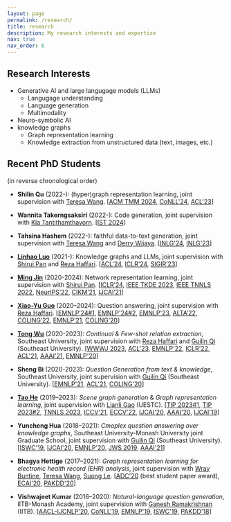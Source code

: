 ```yaml
---
layout: page
permalink: /research/
title: research
description: My research interests and expertise
nav: true
nav_order: 6
---
```


## Research Interests

- Generative AI and large langugage models (LLMs)
    - Langugage understanding
    - Language generation
    - Multimodality
- Neuro-symbolic AI
- knowledge graphs
  - Graph representation learning
  - Knowledge extraction from unstructured data (text, images, etc.)

## Recent PhD Students
(in reverse chronological order)

- **Shilin Qu** (2022-): (hyper)graph representation learning, joint supervision with [Teresa Wang](https://research.monash.edu/en/persons/teresa-wang). [[ACM TMM 2024](/publications#10.1145/3697838), [CoNLL'24](/publications#norm_conll2024), [ACL'23](/publications#DBLP:conf_acl_MoghimifarQWLH23)]

- **Wannita Takerngsaksiri** (2022-): Code generation, joint supervision with [Kla Tantithamthavorn](https://chakkrit.com/). [[IST 2024](/publications#TAKERNGSAKSIRI2024107336)]

- **Tahsina Hashem** (2022-): faithful data-to-text generation, joint supervision with [Teresa Wang](https://research.monash.edu/en/persons/teresa-wang) and [Derry Wijaya](https://derrywijaya.github.io/web/). [[INLG'24](/publications#DBLP:conf/inlg/HashemWWAL24), [INLG'23](/publications#DBLP:conf_inlg_HashemWWAL23)]

- [**Linhao Luo**](https://rmanluo.github.io/) (2021-): Knowledge graphs and LLMs, joint supervision with [Shirui Pan](https://shiruipan.github.io/) and [Reza Haffari](https://rezahaffari.github.io/HomePage/HomePage.html). [[ACL'24](/publications#DBLP:conf/acl/NguyenLS0LVH24), [ICLR’24](/publications#luo-rog-2024-iclr), [SIGIR’23](/publications#DBLP:conf_sigir_LuoLHP23)]

- [**Ming Jin**](https://mingjin.dev/) (2020-2024): Network representation learning, joint supervision with [Shirui Pan](https://shiruipan.github.io/). [[ICLR’24](/publications#jin-time-llm-2024-iclr), [IEEE TKDE 2023](/publications#DBLP:journals_tkde_JinZLCYP23), [IEEE TNNLS 2022](/publications#9945993), [NeurIPS’22](/publications#DBLP:conf_nips_JinLP22), [CIKM’21](/publications#DBLP:conf_cikm_JinLZCLP21), [IJCAI’21](/publications#DBLP:conf_ijcai_JinZL00P21)]

- [**Xiao-Yu Guo**](https://guoxiaoyu-gxy.github.io/) (2020–2024): Question answering, joint supervision with [Reza Haffari](https://rezahaffari.github.io/HomePage/HomePage.html). [[EMNLP’24#1](/publications#sol_int_emnlp2024), [EMNLP'24#2](/publications#spa_reasoning_emnlp2024), [EMNLP'23](/publications#DBLP:journals_corr_abs-2310-18359), [ALTA’22](/publications#guo-etal-2022-complex), [COLING’22](/publications#DBLP:conf_coling_ChenGLH22), [EMNLP’21](/publications#DBLP:conf_emnlp_GuoLH21), [COLING’20](/publications#DBLP:conf_coling_GuoLH20)]

- [**Tong Wu**](http://wutong8023.site/) (2020-2023): *Continual & Few-shot relation extraction*, Southeast University, joint supervision with  [Reza Haffari](https://rezahaffari.github.io/HomePage/HomePage.html) and [Guilin Qi](https://scholar.google.com/citations?user=1gw3LJQAAAAJ&hl=en) (Southeast University). [[WWWJ 2023](/publications#wu2023kc), [ACL'23](/publications#DBLP:conf_acl_MoghimifarQWLH23), [EMNLP'22](/publications#DBLP:conf_emnlp_WuWZLQLH22), [ICLR'22](/publications#DBLP:conf_iclr_WuCLLQH22), [ACL'21](/publications#DBLP:conf_acl_ShenWQLHB21), [AAAI'21](/publications#DBLP:conf_aaai_WuLLHQZX21), [EMNLP'20](/publications#DBLP:conf_emnlp_HuaLHQW20)]

- **Sheng Bi** (2020-2023): *Question Generation from text & knowledge*, Southeast University, joint supervision with [Guilin Qi](https://scholar.google.com/citations?user=1gw3LJQAAAAJ&hl=en) (Southeast University). [[EMNLP'21](/publications#DBLP:conf_emnlp_BiCLQSQPJ21), [ACL'21](/publications#DBLP:conf_acl_ShenWQLHB21), [COLING'20](/publications#DBLP:conf_coling_BiCLWQ20)]

- [**Tao He**](https://ht014.github.io/) (2019–2023): *Scene graph generation* & *Graph representation learning*, joint supervision with [Lianli Gao](https://sites.google.com/site/drlianligao/) (UESTC). [[TIP 2023#1](/publications#tip_sgg_hov), [TIP 2023#2](/publications#DBLP:journals_tip_HeGSL23), [TNNLS 2023](/publications#DBLP:journals_tnn_HeGSL23), [ICCV'21](/publications#DBLP:conf_iccv_0007GSL21), [ECCV'22](/publications#DBLP:conf_eccv_HeGSL22), [IJCAI'20](/publications#DBLP:conf_ijcai_HeGS0L20), [AAAI'20](/publications#DBLP:conf/aaai/HeGSWHL20a), [IJCAI'19](/publications#DBLP:conf_ijcai_HeLGZS19)]

- **Yuncheng Hua** (2018–2021): *Cmoplex question answering over knowledge graphs*, Southeast University-Monash University joint Graduate School, joint supervision with [Guilin Qi](https://scholar.google.com/citations?user=1gw3LJQAAAAJ&hl=en) (Southeast University). [[ISWC'19](/publications#DBLP:conf_semweb_KumarHRQGL19), [IJCAI'20](/publications#DBLP:conf_ijcai_HuaLHQW20), [EMNLP'20](/publications#DBLP:conf_emnlp_HuaLHQW20), [JWS 2019](/publications#DBLP:journals_ws_HuaLQWZQ20), [AAAI'21](/publications#DBLP:conf_aaai_ZhengLGHQ21)]

- **Bhagya Hettige** (2017–2021): *Graph representation learning for electronic health record (EHR) analysis*, joint supervision with [Wray Buntine](https://scholar.google.com/citations?user=J2pGGuAAAAAJ), [Teresa Wang](https://research.monash.edu/en/persons/teresa-wang), [Suong Le](https://healthpages.wiki/wiki/Dr_Suong_Le_(Gastroenterologist)). 
  [[ADC'20](/publications#DBLP:conf_adc_HettigeLWB20) (best student paper award), [ECAI'20](/publications#DBLP:conf_ecai_Hettige0LLB20), [PAKDD'20](/publications#DBLP:conf_pakdd_Hettige0LB20)] 

- **Vishwajeet Kumar** (2016–2020): *Natural-language question generation*, IITB-Monash Academy, joint supervision with [Ganesh Ramakrishnan](https://www.cse.iitb.ac.in/~ganesh/) (IITB). [[AACL-IJCNLP'20](/publications#DBLP:conf_ijcnlp_KumarJRL20), [CoNLL'19](/publications#DBLP:conf_conll_KumarRL19), [EMNLP'19](/publications#DBLP:conf_emnlp_KumarMRL19), [ISWC'19](/publications#DBLP:conf_semweb_KumarHRQGL19), [PAKDD'18](/publications#DBLP:conf_pakdd_KumarBMRL18)]
